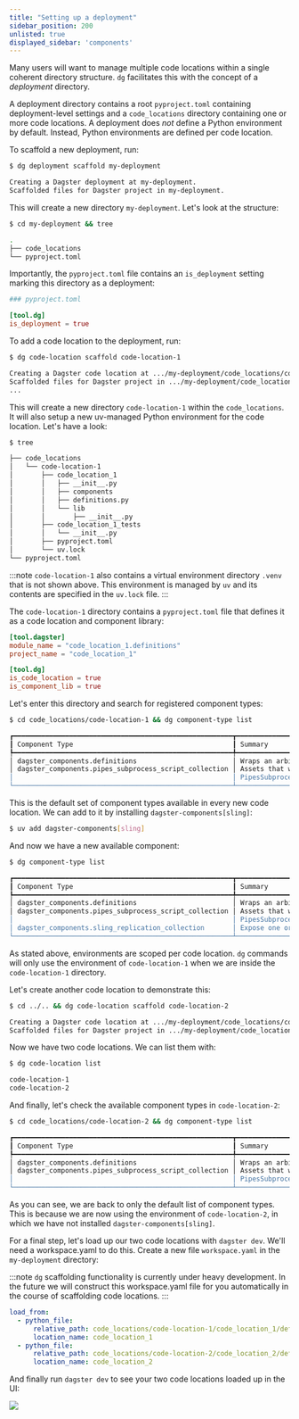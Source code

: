 ```yaml
---
title: "Setting up a deployment"
sidebar_position: 200
unlisted: true
displayed_sidebar: 'components'
---
```


Many users will want to manage multiple code locations within a single coherent
directory structure. `dg` facilitates this with the concept of a _deployment_
directory.

A deployment directory contains a root `pyproject.toml` containing
deployment-level settings and a `code_locations` directory containing one or
more code locations. A deployment does _not_ define a Python environment by
default. Instead, Python environments are defined per code location.

To scaffold a new deployment, run:

```bash
$ dg deployment scaffold my-deployment

Creating a Dagster deployment at my-deployment.
Scaffolded files for Dagster project in my-deployment.
```

This will create a new directory `my-deployment`. Let's look at the structure:

```bash
$ cd my-deployment && tree

.
├── code_locations
└── pyproject.toml
```

Importantly, the `pyproject.toml` file contains an `is_deployment` setting
marking this directory as a deployment:

```toml
### pyproject.toml

[tool.dg]
is_deployment = true
```

To add a code location to the deployment, run:

```bash
$ dg code-location scaffold code-location-1

Creating a Dagster code location at .../my-deployment/code_locations/code-location-1.
Scaffolded files for Dagster project in .../my-deployment/code_locations/code-location-1.
...
```

This will create a new directory `code-location-1` within the `code_locations`.
It will also setup a new uv-managed Python environment for the code location. Let's have a look:

```bash
$ tree

├── code_locations
│   └── code-location-1
│       ├── code_location_1
│       │   ├── __init__.py
│       │   ├── components
│       │   ├── definitions.py
│       │   └── lib
│       │       ├── __init__.py
│       ├── code_location_1_tests
│       │   └── __init__.py
│       ├── pyproject.toml
│       └── uv.lock
└── pyproject.toml
```

:::note
`code-location-1` also contains a virtual environment directory `.venv` that is
not shown above. This environment is managed by `uv` and its contents are
specified in the `uv.lock` file.
:::

The `code-location-1` directory contains a `pyproject.toml` file that defines
it as a code location and component library:

```toml
[tool.dagster]
module_name = "code_location_1.definitions"
project_name = "code_location_1"

[tool.dg]
is_code_location = true
is_component_lib = true
```

Let's enter this directory and search for registered component types:

```bash
$ cd code_locations/code-location-1 && dg component-type list

┏━━━━━━━━━━━━━━━━━━━━━━━━━━━━━━━━━━━━━━━━━━━━━━━━━━━━━━━┳━━━━━━━━━━━━━━━━━━━━━━━━━━━━━━━━━━━━━━━━━━━━━━━━━━━━━━━━━━━━━━━━━┓
┃ Component Type                                        ┃ Summary                                                         ┃
┡━━━━━━━━━━━━━━━━━━━━━━━━━━━━━━━━━━━━━━━━━━━━━━━━━━━━━━━╇━━━━━━━━━━━━━━━━━━━━━━━━━━━━━━━━━━━━━━━━━━━━━━━━━━━━━━━━━━━━━━━━━┩
│ dagster_components.definitions                        │ Wraps an arbitrary set of Dagster definitions.                  │
│ dagster_components.pipes_subprocess_script_collection │ Assets that wrap Python scripts executed with Dagster's         │
│                                                       │ PipesSubprocessClient.                                          │
└───────────────────────────────────────────────────────┴─────────────────────────────────────────────────────────────────┘
```

This is the default set of component types available in every new code
location. We can add to it by installing `dagster-components[sling]`:

```bash
$ uv add dagster-components[sling]
```

And now we have a new available component:

```bash
$ dg component-type list

┏━━━━━━━━━━━━━━━━━━━━━━━━━━━━━━━━━━━━━━━━━━━━━━━━━━━━━━━┳━━━━━━━━━━━━━━━━━━━━━━━━━━━━━━━━━━━━━━━━━━━━━━━━━━━━━━━━━━━━━━━━━┓
┃ Component Type                                        ┃ Summary                                                         ┃
┡━━━━━━━━━━━━━━━━━━━━━━━━━━━━━━━━━━━━━━━━━━━━━━━━━━━━━━━╇━━━━━━━━━━━━━━━━━━━━━━━━━━━━━━━━━━━━━━━━━━━━━━━━━━━━━━━━━━━━━━━━━┩
│ dagster_components.definitions                        │ Wraps an arbitrary set of Dagster definitions.                  │
│ dagster_components.pipes_subprocess_script_collection │ Assets that wrap Python scripts executed with Dagster's         │
│                                                       │ PipesSubprocessClient.                                          │
│ dagster_components.sling_replication_collection       │ Expose one or more Sling replications to Dagster as assets.     │
└───────────────────────────────────────────────────────┴─────────────────────────────────────────────────────────────────┘
```

As stated above, environments are scoped per code location.  `dg` commands will
only use the environment of `code-location-1` when we are inside the
`code-location-1` directory.

Let's create another code location to demonstrate this:

```bash
$ cd ../.. && dg code-location scaffold code-location-2

Creating a Dagster code location at .../my-deployment/code_locations/code-location-2.
Scaffolded files for Dagster project in .../my-deployment/code_locations/code-location-2.
```

Now we have two code locations. We can list them with:

```bash
$ dg code-location list

code-location-1
code-location-2
```

And finally, let's check the available component types in `code-location-2`:

```bash
$ cd code_locations/code-location-2 && dg component-type list

┏━━━━━━━━━━━━━━━━━━━━━━━━━━━━━━━━━━━━━━━━━━━━━━━━━━━━━━━┳━━━━━━━━━━━━━━━━━━━━━━━━━━━━━━━━━━━━━━━━━━━━━━━━━━━━━━━━━━━━━━━━━┓
┃ Component Type                                        ┃ Summary                                                         ┃
┡━━━━━━━━━━━━━━━━━━━━━━━━━━━━━━━━━━━━━━━━━━━━━━━━━━━━━━━╇━━━━━━━━━━━━━━━━━━━━━━━━━━━━━━━━━━━━━━━━━━━━━━━━━━━━━━━━━━━━━━━━━┩
│ dagster_components.definitions                        │ Wraps an arbitrary set of Dagster definitions.                  │
│ dagster_components.pipes_subprocess_script_collection │ Assets that wrap Python scripts executed with Dagster's         │
│                                                       │ PipesSubprocessClient.                                          │
└───────────────────────────────────────────────────────┴─────────────────────────────────────────────────────────────────┘
```

As you can see, we are back to only the default list of component types. This
is because we are now using the environment of `code-location-2`, in which we
have not installed `dagster-components[sling]`.

For a final step, let's load up our two code locations with `dagster dev`.
We'll need a workspace.yaml to do this. Create a new file `workspace.yaml` in
the `my-deployment` directory:

:::note
`dg` scaffolding functionality is currently under heavy development. In the
future we will construct this workspace.yaml file for you automatically in the
course of scaffolding code locations.
:::

```yaml
load_from:
  - python_file:
      relative_path: code_locations/code-location-1/code_location_1/definitions.py
      location_name: code_location_1
  - python_file:
      relative_path: code_locations/code-location-2/code_location_2/definitions.py
      location_name: code_location_2
```

And finally run `dagster dev` to see your two code locations loaded up in the
UI:

![](/images/guides/build/projects-and-components/setting-up-a-deployment/two-code-locations.png)
